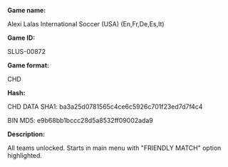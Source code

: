 ﻿**Game name:**

Alexi Lalas International Soccer (USA) (En,Fr,De,Es,It)

**Game ID:**

SLUS-00872

**Game format:**

CHD

**Hash:**

CHD DATA SHA1: ba3a25d0781565c4ce6c5926c701f23ed7d7f4c4

BIN MD5: e9b68bb1bccc28d5a8532ff09002ada9

**Description:**

All teams unlocked. Starts in main menu with "FRIENDLY MATCH" option highlighted.
